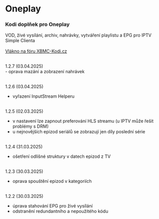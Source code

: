 <h1>Oneplay</h1>
<p>
<h3>Kodi doplňek pro Oneplay</h3>
<p>
VOD, živé vysílání, archiv, nahrávky, vytváření playlistu a EPG pro IPTV Simple Clienta<br><br>
<a href="https://www.xbmc-kodi.cz/prispevek-oneplay">Vlákno na fóru XBMC-Kodi.cz</a><br><br>
</p>
<p>
1.2.7 (03.04.2025)<br>
- oprava mazání a zobrazení nahrávek<br><br>

1.2.6 (03.04.2025)<br>
- vyřazení InputStream Helperu<br><br>

1.2.5 (02.03.2025)<br>
- v nastavení lze zapnout preferování HLS streamu (u IPTV může řešit problémy s DRM)<br>
- u nejnovějších epizod seriálů se zobrazují jen díly poslední série<br><br>

1.2.4 (31.03.2025)<br>
- ošetření odlišné struktury v datech epizod z TV<br><br>

1.2.3 (30.03.2025)<br>
- oprava spouštění epizod v kategoriích<br><br>

1.2.2 (30.03.2025)<br>
- úprava stahování EPG pro živé vysílání<br>
- odstranění redundantního a nepoužitého kódu<br><br>
</p>
